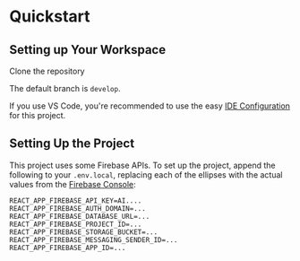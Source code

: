 # Quickstart

## Setting up Your Workspace

Clone the repository

The default branch is `develop`.

If you use VS Code, you're recommended to use the easy [IDE Configuration](./ide-config.md)
for this project.

## Setting Up the Project

This project uses some Firebase APIs. To set up the project, append the
following to your `.env.local`, replacing each of the ellipses with the actual
values from the [Firebase Console](https://console.firebase.google.com):

```
REACT_APP_FIREBASE_API_KEY=AI....
REACT_APP_FIREBASE_AUTH_DOMAIN=...
REACT_APP_FIREBASE_DATABASE_URL=...
REACT_APP_FIREBASE_PROJECT_ID=...
REACT_APP_FIREBASE_STORAGE_BUCKET=...
REACT_APP_FIREBASE_MESSAGING_SENDER_ID=...
REACT_APP_FIREBASE_APP_ID=...
```
